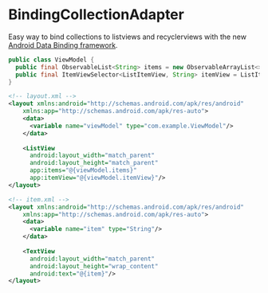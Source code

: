 # BindingCollectionAdapter
Easy way to bind collections to listviews and recyclerviews with the new [Android Data Binding framework](https://developer.android.com/tools/data-binding/guide.html).

```java
public class ViewModel {
  public final ObservableList<String> items = new ObservableArrayList<>();
  public final ItemViewSelector<ListItemView, String> itemView = ListItemView.of(BR.item, R.layout.item);
}
```

```xml
<!-- layout.xml -->
<layout xmlns:android="http://schemas.android.com/apk/res/android"
    xmlns:app="http://schemas.android.com/apk/res-auto">
    <data>
      <variable name="viewModel" type="com.example.ViewModel"/> 
    </data>
    
    <ListView
      android:layout_width="match_parent"
      android:layout_height="match_parent"
      app:items="@{viewModel.items}"
      app:itemView="@{viewModel.itemView}"/>
</layout>
```

```xml
<!-- item.xml -->
<layout xmlns:android="http://schemas.android.com/apk/res/android"
    xmlns:app="http://schemas.android.com/apk/res-auto">
    <data>
      <variable name="item" type="String"/> 
    </data>
    
    <TextView
      android:layout_width="match_parent"
      android:layout_height="wrap_content"
      android:text="@{item}"/>
</layout>
```
